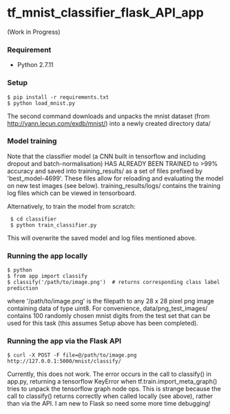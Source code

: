 # tf_mnist_classifier_flask_API_app

(Work in Progress)


###  Requirement ###

- Python 2.7.11


### Setup ###

    $ pip install -r requirements.txt
    $ python load_mnist.py

The second command downloads and unpacks the mnist dataset (from  http://yann.lecun.com/exdb/mnist/) into a newly created directory data/

### Model training ###

Note that the classifier model (a CNN built in tensorflow and including dropout and batch-normalisation) HAS ALREADY BEEN TRAINED to >99% accuracy and saved into training_results/ as a set of files prefixed by 'best_model-4699'. These files allow for reloading and evaluating the model on new test images (see below). training_results/logs/ contains the training log files which can be viewed in tensorboard.

Alternatively, to train the model from scratch:

     $ cd classifier
     $ python train_classifier.py
     
This will overwrite the saved model and log files mentioned above.


### Running the app locally ###
    
    $ python
    $ from app import classify
    $ classify('/path/to/image.png')  # returns corresponding class label prediction

where '/path/to/image.png' is the filepath to any 28 x 28 pixel png image containing data of type uint8. For convenience, data/png_test_images/ contains 100 randomly chosen mnist digits from the test set that can be used for this task (this assumes Setup above has been completed).

### Running the app via the Flask API ###

    $ curl -X POST -F file=@/path/to/image.png http://127.0.0.1:5000/mnist/classify/

Currently, this does not work. The error occurs in the call to classify() in app.py, returning a tensorflow KeyError when tf.train.import_meta_graph() tries to unpack the tensorflow graph node ops. This is strange because the call to classify() returns correctly when called locally (see above), rather than via the API. I am new to Flask so need some more time debugging!





